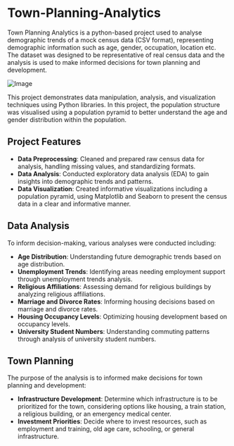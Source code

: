# Town-Planning-Analytics
Town Planning Analytics is a python-based project used to analyse demographic trends of a mock census data (CSV format), representing demographic information such as age, gender, occupation, location etc. The dataset was designed to be representative of real census data and the analysis is used to make informed decisions for town planning and development. 

![Image](https://www.shutterstock.com/image-photo/town-planning-land-use-local-260nw-1946026351.jpg)

This project demonstrates data manipulation, analysis, and visualization techniques using Python libraries. In this project, the population structure was visualised using a population pyramid to better understand the age and gender distribution within the population.

## Project Features

- **Data Preprocessing**: Cleaned and prepared raw census data for analysis, handling missing values, and standardizing formats.
- **Data Analysis**: Conducted exploratory data analysis (EDA) to gain insights into demographic trends and patterns.
- **Data Visualization**: Created informative visualizations including a population pyramid, using Matplotlib and Seaborn to present the census data in a clear and informative manner.

## Data Analysis

To inform decision-making, various analyses were conducted including:

- **Age Distribution**: Understanding future demographic trends based on age distribution.
- **Unemployment Trends**: Identifying areas needing employment support through unemployment trends analysis.
- **Religious Affiliations**: Assessing demand for religious buildings by analyzing religious affiliations.
- **Marriage and Divorce Rates**: Informing housing decisions based on marriage and divorce rates.
- **Housing Occupancy Levels**: Optimizing housing development based on occupancy levels.
- **University Student Numbers**: Understanding commuting patterns through analysis of university student numbers.

## Town Planning

The purpose of the analysis is to informed make decisions for town planning and development:

- **Infrastructure Development**: Determine which infrastructure is to be prioritized for the town, considering options like housing, a train station, a religious building, or an emergency medical center.
- **Investment Priorities**: Decide where to invest resources, such as employment and training, old age care, schooling, or general infrastructure.


